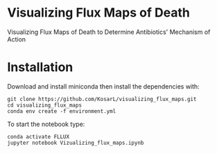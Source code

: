 # Visualizing Flux Maps of Death
Visualizing Flux Maps of Death to Determine Antibiotics' Mechanism of Action 

# Installation
Download and install miniconda then install the dependencies with: 

    git clone https://github.com/KosarL/visualizing_flux_maps.git
    cd visualizing_flux_maps
    conda env create -f environment.yml
    
To start the notebook type:

    conda activate FLLUX
    jupyter notebook Vizualizing_flux_maps.ipynb

  
